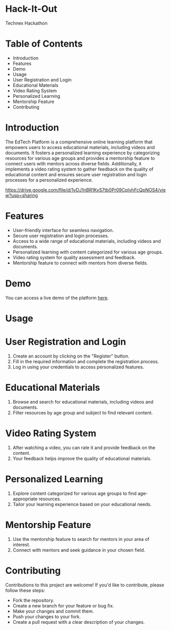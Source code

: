 # Hack-It-Out

Technex Hackathon

# Table of Contents
- Introduction
- Features
- Demo
- Usage
- User Registration and Login
- Educational Materials
- Video Rating System
- Personalized Learning
- Mentorship Feature
- Contributing

# Introduction
The EdTech Platform is a comprehensive online learning platform that empowers users to access educational materials, including videos and documents. It fosters a personalized learning experience by categorizing resources for various age groups and provides a mentorship feature to connect users with mentors across diverse fields. Additionally, it implements a video rating system to gather feedback on the quality of educational content and ensures secure user registration and login processes for a personalized experience.

https://drive.google.com/file/d/1vDJ1nBR1KvS7tb0Pr09CplvhFcQpNOS4/view?usp=sharing


# Features
- User-friendly interface for seamless navigation.
- Secure user registration and login processes.
- Access to a wide range of educational materials, including videos and documents.
- Personalized learning with content categorized for various age groups.
- Video rating system for quality assessment and feedback.
- Mentorship feature to connect with mentors from diverse fields.

# Demo
You can access a live demo of the platform [here]().



# Usage

# User Registration and Login
1. Create an account by clicking on the "Register" button.
2. Fill in the required information and complete the registration process.
3. Log in using your credentials to access personalized features.
   
# Educational Materials
1. Browse and search for educational materials, including videos and documents.
2. Filter resources by age group and subject to find relevant content.

# Video Rating System
1. After watching a video, you can rate it and provide feedback on the content.
2. Your feedback helps improve the quality of educational materials.

# Personalized Learning
1. Explore content categorized for various age groups to find age-appropriate resources.
2. Tailor your learning experience based on your educational needs.

# Mentorship Feature
1. Use the mentorship feature to search for mentors in your area of interest.
2. Connect with mentors and seek guidance in your chosen field.

# Contributing
Contributions to this project are welcome! If you'd like to contribute, please follow these steps:

- Fork the repository.
- Create a new branch for your feature or bug fix.
- Make your changes and commit them.
- Push your changes to your fork.
- Create a pull request with a clear description of your changes.
